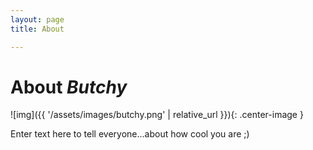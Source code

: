 ```yaml
---
layout: page 
title: About

---
```


# About _Butchy_ 

![img]({{ '/assets/images/butchy.png' | relative_url }}){: .center-image }


Enter text here to tell everyone...about how cool you are ;)

